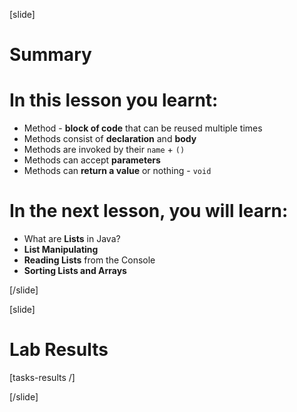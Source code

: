 
[slide]
# Summary


# In this lesson you learnt:

- Method - **block of code** that can be reused multiple times
- Methods consist of **declaration** and **body**
- Methods are invoked by their `name` + `()`
- Methods can accept **parameters**
- Methods can **return a value** or nothing - `void`




# In the next lesson, you will learn:

- What are **Lists** in Java?
- **List Manipulating**
- **Reading Lists** from the Console
- **Sorting Lists and Arrays**


[/slide]


[slide]
# Lab Results

[tasks-results /]

[/slide]
